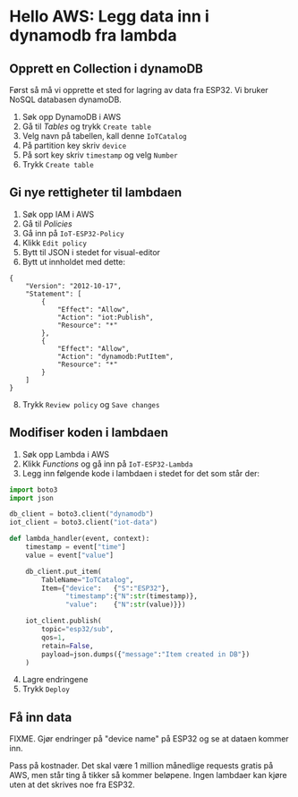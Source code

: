 # Hello AWS: Legg data inn i dynamodb fra lambda

## Opprett en Collection i dynamoDB

Først så må vi opprette et sted for lagring av data fra ESP32. Vi bruker NoSQL databasen dynamoDB. 

1. Søk opp DynamoDB i AWS
2. Gå til *Tables* og trykk `Create table`
3. Velg navn på tabellen, kall denne `IoTCatalog`
4. På partition key skriv `device`
5. På sort key skriv `timestamp` og velg `Number`
6. Trykk `Create table`

## Gi nye rettigheter til lambdaen

1. Søk opp IAM i AWS
2. Gå til *Policies*
3. Gå inn på `IoT-ESP32-Policy`
4. Klikk `Edit policy`
5. Bytt til JSON i stedet for visual-editor
6. Bytt ut innholdet med dette:

```
{
    "Version": "2012-10-17",
    "Statement": [
        {
            "Effect": "Allow",
            "Action": "iot:Publish",
            "Resource": "*"
        },
        {
            "Effect": "Allow",
            "Action": "dynamodb:PutItem",
            "Resource": "*"
        }
    ]
}
```

8. Trykk `Review policy` og `Save changes`

## Modifiser koden i lambdaen

1. Søk opp Lambda i AWS
2. Klikk *Functions* og gå inn på `IoT-ESP32-Lambda`
3. Legg inn følgende kode i lambdaen i stedet for det som står der:

```python
import boto3
import json

db_client = boto3.client("dynamodb")
iot_client = boto3.client("iot-data")

def lambda_handler(event, context):
    timestamp = event["time"]
    value = event["value"]

    db_client.put_item(
        TableName="IoTCatalog",
        Item={"device":   {"S":"ESP32"},
              "timestamp":{"N":str(timestamp)},
              "value":    {"N":str(value)}})

    iot_client.publish(
        topic="esp32/sub",
        qos=1,
        retain=False,
        payload=json.dumps({"message":"Item created in DB"})
    )
```
4. Lagre endringene
5. Trykk `Deploy`

## Få inn data

FIXME.  Gjør endringer på "device name" på ESP32 og se at dataen kommer inn.

Pass på kostnader. Det skal være 1 million månedlige requests gratis på AWS, men står ting å tikker
så kommer beløpene. Ingen lambdaer kan kjøre uten at det skrives noe fra ESP32.

